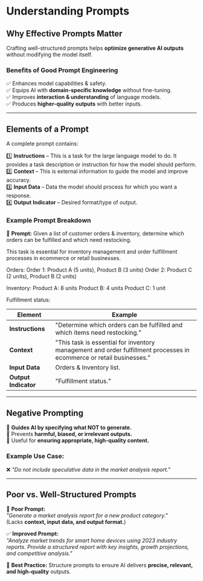 # **Understanding Prompts**  

## **Why Effective Prompts Matter**  
Crafting well-structured prompts helps **optimize generative AI outputs** without modifying the model itself.  

### **Benefits of Good Prompt Engineering**  
✅ Enhances model capabilities & safety.  
✅ Equips AI with **domain-specific knowledge** without fine-tuning.  
✅ Improves **interaction & understanding** of language models.  
✅ Produces **higher-quality outputs** with better inputs.  

---

## **Elements of a Prompt**  
A complete prompt contains:  

1️⃣ **Instructions** – This is a task for the large language model to do. It provides a task description or instruction for how the model should perform.
2️⃣ **Context** – This is external information to guide the model and improve accuracy.  
3️⃣ **Input Data** – Data the model should process for which you want a response.  
4️⃣ **Output Indicator** – Desired format/type of output.  

### **Example Prompt Breakdown**  
📌 **Prompt:** Given a list of customer orders & inventory, determine which orders can be fulfilled and which need restocking.

This task is essential for inventory management and order fulfillment processes in ecommerce or retail businesses.

Orders:
Order 1: Product A (5 units), Product B (3 units)
Order 2: Product C (2 units), Product B (2 units)

Inventory:
Product A: 8 units
Product B: 4 units
Product C: 1 unit

Fulfillment status:


| **Element**  | **Example** |
|-------------|------------|
| **Instructions** | "Determine which orders can be fulfilled and which items need restocking." |
| **Context** | "This task is essential for inventory management and order fulfillment processes in ecommerce or retail businesses." |
| **Input Data** | Orders & Inventory list. |
| **Output Indicator** | "Fulfillment status." |

---

## **Negative Prompting**  
🔹 **Guides AI by specifying what NOT to generate.**  
🔹 Prevents **harmful, biased, or irrelevant outputs.**  
🔹 Useful for **ensuring appropriate, high-quality content.**  

### **Example Use Case:**  
❌ *"Do not include speculative data in the market analysis report."*  

---

## **Poor vs. Well-Structured Prompts**  

🚫 **Poor Prompt:**  
*"Generate a market analysis report for a new product category."*  
(Lacks **context, input data, and output format.**)  

✅ **Improved Prompt:**  
*"Analyze market trends for smart home devices using 2023 industry reports. Provide a structured report with key insights, growth projections, and competitive analysis."*  

📌 **Best Practice:** Structure prompts to ensure AI delivers **precise, relevant, and high-quality** outputs. 